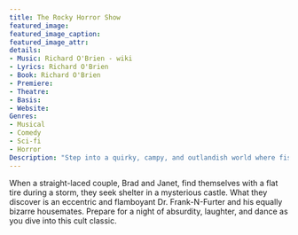 ```yaml
---
title: The Rocky Horror Show
featured_image:
featured_image_caption: 
featured_image_attr:
details: 
- Music: Richard O'Brien - wiki
- Lyrics: Richard O'Brien
- Book: Richard O'Brien
- Premiere: 
- Theatre: 
- Basis: 
- Website: 
Genres:
- Musical
- Comedy
- Sci-fi
- Horror
Description: "Step into a quirky, campy, and outlandish world where fishnets meet Frankenstein. Get ready to do the Time Warp again!"
---
```

When a straight-laced couple, Brad and Janet, find themselves with a flat tire during a storm, they seek shelter in a mysterious castle. What they discover is an eccentric and flamboyant Dr. Frank-N-Furter and his equally bizarre housemates. Prepare for a night of absurdity, laughter, and dance as you dive into this cult classic. 